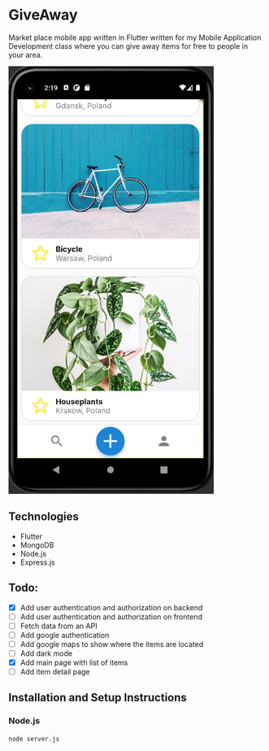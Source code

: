 # GiveAway
Market place mobile app written in Flutter written for my Mobile Application Development class where you can give away items for free to people in your area. 

![alt text](./screenshots/image0.png)

## Technologies
* Flutter
* MongoDB
* Node.js
* Express.js

## Todo:
- [x] Add user authentication and authorization on backend
- [ ] Add user authentication and authorization on frontend
- [ ] Fetch data from an API
- [ ] Add google authentication
- [ ] Add google maps to show where the items are located
- [ ] Add dark mode
- [x] Add main page with list of items
- [ ] Add item detail page

## Installation and Setup Instructions
### Node.js
```
node server.js
```
